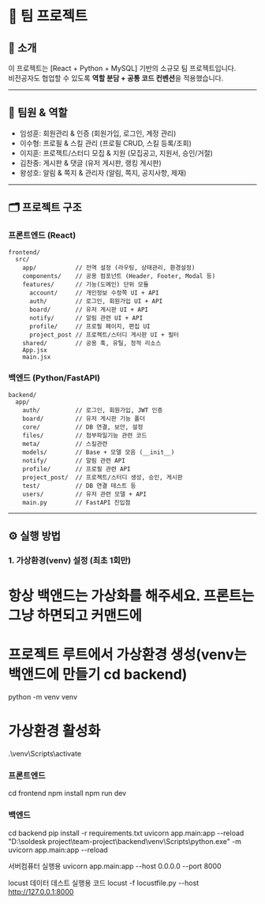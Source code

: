 # 🚀 팀 프로젝트

## 📖 소개
이 프로젝트는 [React + Python + MySQL] 기반의 소규모 팀 프로젝트입니다.  
비전공자도 협업할 수 있도록 **역할 분담 + 공통 코드 컨벤션**을 적용했습니다.  

---

## 👥 팀원 & 역할
- 임성훈: 회원관리 & 인증 (회원가입, 로그인, 계정 관리)
- 이수형: 프로필 & 스킬 관리 (프로필 CRUD, 스킬 등록/조회)
- 이지훈: 프로젝트/스터디 모집 & 지원 (모집공고, 지원서, 승인/거절)
- 김찬중: 게시판 & 댓글 (유저 게시판, 랭킹 게시판)
- 왕성호: 알림 & 쪽지 & 관리자 (알림, 쪽지, 공지사항, 제재)

---

## 🗂 프로젝트 구조
### 프론트엔드 (React)
```
frontend/
  src/
    app/           // 전역 설정 (라우팅, 상태관리, 환경설정)
    components/    // 공용 컴포넌트 (Header, Footer, Modal 등)
    features/      // 기능(도메인) 단위 모듈
      account/     // 개인정보 수정쪽 UI + API
      auth/        // 로그인, 회원가입 UI + API
      board/       // 유저 게시판 UI + API
      notify/      // 알림 관련 UI + API
      profile/     // 프로필 페이지, 편집 UI
      project_post // 프로젝트/스터디 게시판 UI + 필터
    shared/        // 공용 훅, 유틸, 정적 리소스
    App.jsx
    main.jsx
```

### 백엔드 (Python/FastAPI)
```
backend/
  app/
    auth/          // 로그인, 회원가입, JWT 인증
    board/         // 유저 게시판 기능 폴더
    core/          // DB 연결, 보안, 설정
    files/         // 첨부파일기능 관련 코드
    meta/          // 스킬관련
    models/        // Base + 모델 모음 (__init__)
    notify/        // 알림 관련 API
    profile/       // 프로필 관련 API
    project_post/  // 프로젝트/스터디 생성, 승인, 게시판
    test/          // DB 연결 테스트 등
    users/         // 유저 관련 모델 + API
    main.py        // FastAPI 진입점
```

---

## ⚙ 실행 방법

### 1. 가상환경(venv) 설정 (최초 1회만)
# 항상 백앤드는 가상화를 해주세요. 프론트는 그냥 하면되고 커맨드에
# 프로젝트 루트에서 가상환경 생성(venv는 백앤드에 만들기 cd backend)
python -m venv venv

# 가상환경 활성화
.\venv\Scripts\activate

### 프론트엔드
cd frontend
npm install
npm run dev

### 백엔드
cd backend
pip install -r requirements.txt 
uvicorn app.main:app --reload 
"D:\soldesk project\team-project\backend\venv\Scripts\python.exe" -m uvicorn app.main:app --reload

서버컴퓨터 실행용
uvicorn app.main:app --host 0.0.0.0 --port 8000


locust 데이터 데스트 실행용 코드
locust -f locustfile.py --host http://127.0.0.1:8000